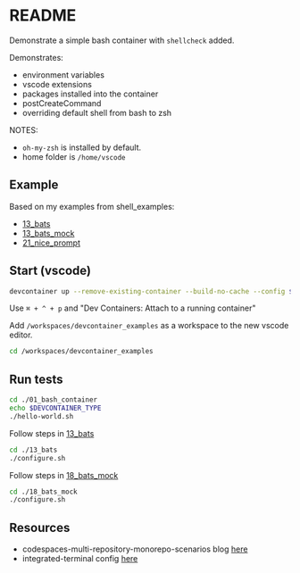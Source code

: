 # README

Demonstrate a simple bash container with `shellcheck` added.  

Demonstrates:

* environment variables
* vscode extensions
* packages installed into the container
* postCreateCommand
* overriding default shell from bash to zsh

NOTES:

* `oh-my-zsh` is installed by default.
* home folder is `/home/vscode`

## Example

Based on my examples from shell_examples:

* [13_bats](https://github.com/chrisguest75/shell_examples/tree/master/13_bats)  
* [13_bats_mock](https://github.com/chrisguest75/shell_examples/tree/master/13_bats_mock)  
* [21_nice_prompt](https://github.com/chrisguest75/docker_examples/tree/master/21_nice_prompt)  

## Start (vscode)

```sh
devcontainer up --remove-existing-container --build-no-cache --config $(pwd)/.devcontainer/01_bash_container/devcontainer.json
```

Use `⌘ + ^ + p` and "Dev Containers: Attach to a running container"

Add `/workspaces/devcontainer_examples` as a workspace to the new vscode editor.  

```sh
cd /workspaces/devcontainer_examples
```

## Run tests

```sh
cd ./01_bash_container
echo $DEVCONTAINER_TYPE
./hello-world.sh
```

Follow steps in [13_bats](./13_bats/README.md)  

```sh
cd ./13_bats
./configure.sh
```

Follow steps in [18_bats_mock](./18_bats_mock/README.md)  

```sh
cd ./18_bats_mock
./configure.sh
```

## Resources

* codespaces-multi-repository-monorepo-scenarios blog [here](https://github.blog/2022-04-20-codespaces-multi-repository-monorepo-scenarios/)  
* integrated-terminal config [here](https://code.visualstudio.com/docs/editor/integrated-terminal)  
